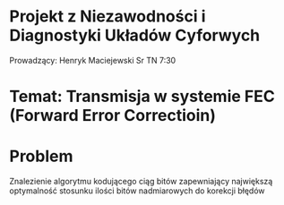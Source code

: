 # Projekt z Niezawodności i Diagnostyki Układów Cyforwych 
Prowadzący: Henryk Maciejewski Sr TN 7:30

# Temat: Transmisja w systemie FEC (Forward Error Correctioin)

# Problem
Znalezienie algorytmu kodującego ciąg bitów zapewniający największą optymalność stosunku ilości bitów nadmiarowych do korekcji błędów
